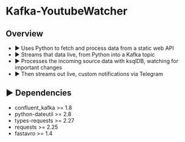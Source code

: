 # Kafka-YoutubeWatcher

## Overview
- ► Uses Python to fetch and process data from a static web API 
- ► Streams that data live, from Python into a Kafka topic 
- ► Processes the incoming source data with ksqlDB, watching for important changes 
- ► Then streams out live, custom notifications via Telegram

## ► Dependencies
- confluent_kafka >= 1.8
- python-dateutil >= 2.8
- types-requests >= 2.27
- requests >= 2.25
- fastavro >= 1.4
